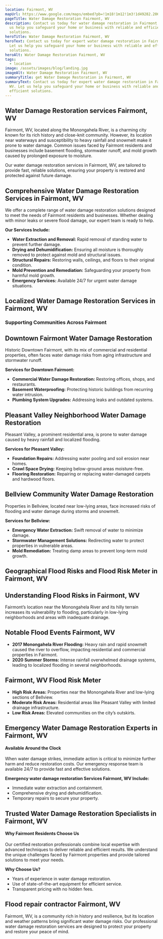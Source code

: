 ```yaml
---
location: Fairmont, WV
mapUrl: https://www.google.com/maps/embed?pb=!1m18!1m12!1m3!1d49282.206517804465!2d-80.2002803767795!3d39.46621310109547!2m3!1f0!2f0!3f0!3m2!1i1024!2i768!4f13.1!3m3!1m2!1s0x884a7ddaaa5f7171%3A0xda7771214d47916b!2sFairmont%2C%20WV%2026554!5e0!3m2!1sen!2sus!4v1735841257984!5m2!1sen!2sus
pageTitle: Water Damage Restoration Fairmont, WV
description: Contact us today for water damage restoration in Fairmont, WV. Let
  us help you safeguard your home or business with reliable and efficient
  solutions.
heroTitle: Water Damage Restoration Fairmont, WV
heroText: Contact us today for expert water damage restoration in Fairmont, WV.
  Let us help you safeguard your home or business with reliable and efficient
  solutions.
heroAlt: Water Damage Restoration Fairmont, WV
tags:
  - location
image: /assets/images/blog/landing.jpg
imageAlt: Water Damage Restoration Fairmont, WV
summaryTitle: get Water Damage Restoration in Fairmont, WV
summaryText: Contact us today for expert water damage restoration in Fairmont,
  WV. Let us help you safeguard your home or business with reliable and
  efficient solutions.
---
```

## Water Damage Restoration services Fairmont, WV

Fairmont, WV, located along the Monongahela River, is a charming city known for its rich history and close-knit community. However, its location near waterways and susceptibility to heavy rainfall and snowmelt make it prone to water damage. Common issues faced by Fairmont residents and businesses include basement flooding, stormwater runoff, and mold growth caused by prolonged exposure to moisture.

Our water damage restoration services in Fairmont, WV, are tailored to provide fast, reliable solutions, ensuring your property is restored and protected against future damage.

## Comprehensive Water Damage Restoration Services in Fairmont, WV

We offer a complete range of water damage restoration solutions designed to meet the needs of Fairmont residents and businesses. Whether dealing with minor leaks or severe flood damage, our expert team is ready to help.

**Our Services Include:**

* **Water Extraction and Removal:** Rapid removal of standing water to prevent further damage.
* **Drying and Dehumidification:** Ensuring all moisture is thoroughly removed to protect against mold and structural issues.
* **Structural Repairs:** Restoring walls, ceilings, and floors to their original condition.
* **Mold Prevention and Remediation:** Safeguarding your property from harmful mold growth.
* **Emergency Services:** Available 24/7 for urgent water damage situations.

## Localized Water Damage Restoration Services in Fairmont, WV

### Supporting Communities Across Fairmont

## Downtown Fairmont Water Damage Restoration

Historic Downtown Fairmont, with its mix of commercial and residential properties, often faces water damage risks from aging infrastructure and stormwater runoff.

**Services for Downtown Fairmont:**

* **Commercial Water Damage Restoration:** Restoring offices, shops, and restaurants.
* **Basement Waterproofing:** Protecting historic buildings from recurring water intrusion.
* **Plumbing System Upgrades:** Addressing leaks and outdated systems.

## Pleasant Valley Neighborhood Water Damage Restoration

Pleasant Valley, a prominent residential area, is prone to water damage caused by heavy rainfall and localized flooding.

**Services for Pleasant Valley:**

* **Foundation Repairs:** Addressing water pooling and soil erosion near homes.
* **Crawl Space Drying:** Keeping below-ground areas moisture-free.
* **Flooring Restoration:** Repairing or replacing water-damaged carpets and hardwood floors.

## Bellview Community Water Damage Restoration

Properties in Bellview, located near low-lying areas, face increased risks of flooding and water damage during storms and snowmelt.

**Services for Bellview:**

* **Emergency Water Extraction:** Swift removal of water to minimize damage.
* **Stormwater Management Solutions:** Redirecting water to protect properties in vulnerable areas.
* **Mold Remediation:** Treating damp areas to prevent long-term mold growth.

## Geographical Flood Risks and Flood Risk Meter in Fairmont, WV

## Understanding Flood Risks in Fairmont, WV

Fairmont’s location near the Monongahela River and its hilly terrain increases its vulnerability to flooding, particularly in low-lying neighborhoods and areas with inadequate drainage.

## Notable Flood Events Fairmont, WV

* **2017 Monongahela River Flooding:** Heavy rain and rapid snowmelt caused the river to overflow, impacting residential and commercial properties in Fairmont.
* **2020 Summer Storms:** Intense rainfall overwhelmed drainage systems, leading to localized flooding in several neighborhoods.

## Fairmont, WV Flood Risk Meter

* **High Risk Areas:** Properties near the Monongahela River and low-lying sections of Bellview.
* **Moderate Risk Areas:** Residential areas like Pleasant Valley with limited drainage infrastructure.
* **Low Risk Areas:** Elevated communities on the city’s outskirts.

## Emergency Water Damage Restoration Experts in Fairmont, WV

#### Available Around the Clock

When water damage strikes, immediate action is critical to minimize further harm and reduce restoration costs. Our emergency response team is available 24/7 to provide fast and effective solutions.

**Emergency water damage restoration Services Fairmont, WV Include:**

* Immediate water extraction and containment.
* Comprehensive drying and dehumidification.
* Temporary repairs to secure your property.

## Trusted Water Damage Restoration Specialists in Fairmont, WV

#### Why Fairmont Residents Choose Us

Our certified restoration professionals combine local expertise with advanced techniques to deliver reliable and efficient results. We understand the unique challenges faced by Fairmont properties and provide tailored solutions to meet your needs.

**Why Choose Us?**

* Years of experience in water damage restoration.
* Use of state-of-the-art equipment for efficient service.
* Transparent pricing with no hidden fees.

## Flood repair contractor Fairmont, WV

Fairmont, WV, is a community rich in history and resilience, but its location and weather patterns bring significant water damage risks. Our professional water damage restoration services are designed to protect your property and restore your peace of mind.
